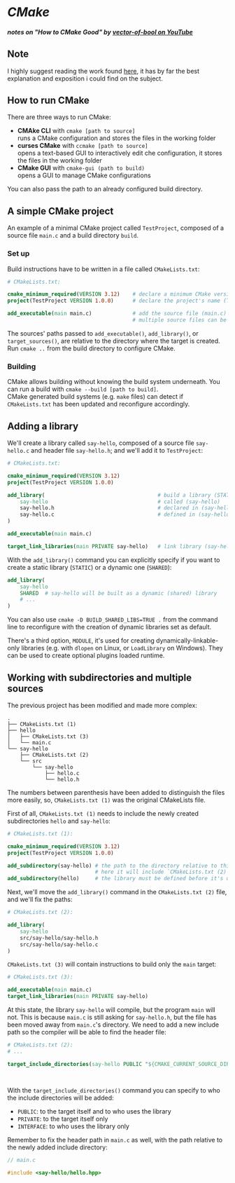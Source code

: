 # _CMake_
##### notes on "How to CMake Good" by [vector-of-bool on YouTube](https://www.youtube.com/channel/UCkYGy96LXk3g-d6kP22aSDA)

## Note
I highly suggest reading the work found [here](https://cliutils.gitlab.io/modern-cmake/), it has by far the best explanation and exposition i could find on the subject.

## How to run CMake

There are three ways to run CMake:
* **CMAke CLI** with `cmake [path to source]`\
  runs a CMake configuration and stores the files in the working folder
* **curses CMake** with `ccmake [path to source]`\
  opens a text-based GUI to interactively edit che configuration, it stores the files in the working folder
* **CMake GUI** with `cmake-gui (path to build)`\
  opens a GUI to manage CMake configurations

You can also pass the path to an already configured build directory.

## A simple CMake project

An example of a minimal CMake project called `TestProject`, composed of a source file `main.c` and a build directory `build`.

### Set up
Build instructions have to be written in a file called `CMakeLists.txt`:
```cmake
# CMakeLists.txt:

cmake_minimum_required(VERSION 3.12)    # declare a minimum CMake version required to build the project (3.12)
project(TestProject VERSION 1.0.0)      # declare the project's name (TestProject), and current version (1.0.0)

add_executable(main main.c)             # add the source file (main.c) to the target (main),
                                        # multiple source files can be added
```
The sources' paths passed to `add_executable()`, `add_library()`, or `target_sources()`, are relative to the directory where the target is created.\
Run `cmake ..` from the build directory to configure CMake.

### Building
CMake allows building without knowing the build system underneath. You can run a build with `cmake --build [path to build]`.\
CMake generated build systems (e.g. `make` files) can detect if `CMakeLists.txt` has been updated and reconfigure accordingly.

## Adding a library

We'll create a library called `say-hello`, composed of a source file `say-hello.c` and header file `say-hello.h`; and we'll add it to `TestProject`:
```cmake
# CMakeLists.txt:

cmake_minimum_required(VERSION 3.12)
project(TestProject VERSION 1.0.0)

add_library(                                    # build a library (STATIC by default)
    say-hello                                   # called (say-hello)
    say-hello.h                                 # declared in (say-hello.h)
    say-hello.c                                 # defined in (say-hello.c)
)

add_executable(main main.c)

target_link_libraries(main PRIVATE say-hello)   # link library (say-hello) to target (main) in "PRIVATE" link interface mode 
```
With the `add_library()` command you can explicitly specify if you want to create a static library (`STATIC`) or a dynamic one (`SHARED`):
```cmake
add_library(
    say-hello
    SHARED  # say-hello will be built as a dynamic (shared) library
    # ...
)
```
You can also use `cmake -D BUILD_SHARED_LIBS=TRUE .` from the command line to reconfigure with the creation of dynamic libraries set as default.

There's a third option, `MODULE`, it's used for creating dynamically-linkable-only libraries (e.g. with `dlopen` on Linux, or `LoadLibrary` on Windows). They can be used to create optional plugins loaded runtime.

## Working with subdirectories and multiple sources

The previous project has been modified and made more complex:
```
.
├── CMakeLists.txt (1)
├── hello
│   ├── CMakeLists.txt (3)
│   └── main.c
└── say-hello
    ├── CMakeLists.txt (2)
    └── src
        └── say-hello
            ├── hello.c
            └── hello.h
```
The numbers between parenthesis have been added to distinguish the files more easily, so, `CMakeLists.txt (1)` was the original CMakeLists file.

First of all, `CMakeLists.txt (1)` needs to include the newly created subdirectories `hello` and `say-hello`:
```cmake
# CMakeLists.txt (1):

cmake_minimum_required(VERSION 3.12)
project(TestProject VERSION 1.0.0)

add_subdirectory(say-hello) # the path to the directory relative to this file
                            # here it will include `CMakeLists.txt (2)`
add_subdirectory(hello)     # the library must be defined before it's utilization
```
Next, we'll move the `add_library()` command in the `CMakeLists.txt (2)` file, and we'll fix the paths:
```cmake
# CMakeLists.txt (2):

add_library(
    say-hello
    src/say-hello/say-hello.h
    src/say-hello/say-hello.c
)
```
`CMakeLists.txt (3)` will contain instructions to build only the `main` target:
```cmake
# CMakeLists.txt (3):

add_executable(main main.c)
target_link_libraries(main PRIVATE say-hello)
```
At this state, the library `say-hello` will compile, but the program `main` will not. This is because `main.c` is still asking for `say-hello.h`, but the file has been moved away from `main.c`'s directory. We need to add a new include path so the compiler will be able to find the header file:
```cmake
# CMakeLists.txt (2):
# ...

target_include_directories(say-hello PUBLIC "${CMAKE_CURRENT_SOURCE_DIR}/src")  # declare folder/s ("${CMAKE_CURRENT_SOURCE_DIR}/src") as include directories
                                                                                # for target (say-hello)
                                                                                # with `PUBLIC` visibility mode
```
With the `target_include_directories()` command you can specify to who the include directories will be added:
* `PUBLIC`: to the target itself and to who uses the library
* `PRIVATE`: to the target itself only
* `INTERFACE`: to who uses the library only

Remember to fix the header path in `main.c` as well, with the path relative to the newly added include directory:
```c
// main.c

#include <say-hello/hello.hpp>
```